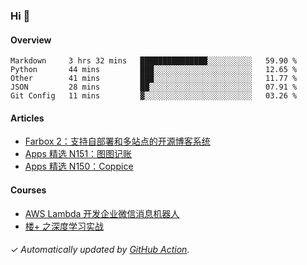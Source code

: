 ### Hi 👋

#### Overview

<!--START_SECTION:waka-->
```text
Markdown     3 hrs 32 mins   ███████████████░░░░░░░░░░   59.90 % 
Python       44 mins         ███░░░░░░░░░░░░░░░░░░░░░░   12.65 % 
Other        41 mins         ███░░░░░░░░░░░░░░░░░░░░░░   11.77 % 
JSON         28 mins         ██░░░░░░░░░░░░░░░░░░░░░░░   07.91 % 
Git Config   11 mins         ▓░░░░░░░░░░░░░░░░░░░░░░░░   03.26 % 
```
<!--END_SECTION:waka-->

#### Articles

<!-- BLOG:START -->
- [Farbox 2：支持自部署和多站点的开源博客系统](https://huhuhang.com/post/sspai/65889)
- [Apps 精选 N151：图图记账](https://huhuhang.com/post/product-hunt/product-hunt-n151)
- [Apps 精选 N150：Coppice](https://huhuhang.com/post/product-hunt/product-hunt-n150)
<!-- BLOG:END -->

#### Courses

<!-- SYL:START -->
- [AWS Lambda 开发企业微信消息机器人](https://lanqiao.cn/courses/2868)
- [楼+ 之深度学习实战](https://lanqiao.cn/courses/2617)
<!-- SYL:END -->

###### ✓ Automatically updated by [GitHub Action](https://github.com/huhuhang/huhuhang/actions).

